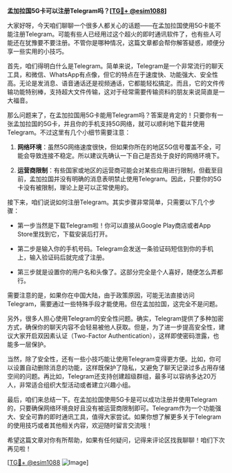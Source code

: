 **孟加拉国5G卡可以注册Telegram吗？[[TG💪+ @esim1088](https://t.me/s/esim1088)]**

大家好呀，今天咱们聊聊一个很多人都关心的话题——在孟加拉国使用5G卡能不能注册Telegram。可能有些人已经用过这个超火的即时通讯软件了，也有些人可能还在犹豫要不要注册。不管你是哪种情况，这篇文章都会帮你解答疑惑，顺便分享一些实用的小技巧。

首先，咱们得明白什么是Telegram。简单来说，Telegram是一个非常流行的聊天工具，和微信、WhatsApp有点像，但它的特点在于速度快、功能强大、安全性高。无论是发消息、语音通话还是视频通话，它都能轻松搞定。而且，它的文件传输功能特别棒，支持超大文件传输，这对于经常需要传输资料的朋友来说简直是一大福音。

那么问题来了，在孟加拉国用5G卡能用Telegram吗？答案是肯定的！只要你有一张孟加拉国的5G卡，并且你的手机支持5G网络，就可以顺利地下载并使用Telegram。不过这里有几个小细节需要注意：

1. **网络环境**：虽然5G网络速度很快，但如果你所在的地区5G信号覆盖不全，可能会导致连接不稳定。所以建议先确认一下自己是否处于良好的网络环境下。
   
2. **运营商限制**：有些国家或地区的运营商可能会对某些应用进行限制，但截至目前，孟加拉国并没有明确的消息表明禁止使用Telegram。因此，只要你的5G卡没有被限制，理论上是可以正常使用的。

接下来，咱们说说如何注册Telegram。其实步骤非常简单，只需要以下几个步骤：

- 第一步当然是下载Telegram啦！你可以直接从Google Play商店或者App Store里找到它，下载安装后打开。
  
- 第二步是输入你的手机号码。Telegram会发送一条验证码短信到你的手机上，输入验证码后就完成了注册。

- 第三步就是设置你的用户名和头像了。这部分完全是个人喜好，随便怎么弄都行。

需要注意的是，如果你在中国大陆，由于政策原因，可能无法直接访问Telegram，需要通过一些特殊手段才能使用。但在孟加拉国，这完全不是问题。

另外，很多人担心使用Telegram的安全性问题。确实，Telegram提供了多种加密方式，确保你的聊天内容不会轻易被他人获取。但是，为了进一步提高安全性，建议大家开启双因素认证（Two-Factor Authentication），这样即使密码泄露，也能多一层保护。

当然，除了安全性，还有一些小技巧能让使用Telegram变得更方便。比如，你可以设置自动删除消息的功能，这样既保护了隐私，又避免了聊天记录过多占用存储空间的问题。再比如，Telegram还支持创建超级群组，最多可以容纳多达20万人，非常适合组织大型活动或者建立兴趣小组。

最后，咱们来总结一下。在孟加拉国使用5G卡是可以成功注册并使用Telegram的，只要确保网络环境良好且没有被运营商限制即可。Telegram作为一个功能强大、安全可靠的即时通讯工具，值得大家尝试。如果你想了解更多关于Telegram的使用技巧或者其他相关内容，欢迎随时留言交流哦！

希望这篇文章对你有所帮助，如果有任何疑问，记得来评论区找我聊聊！咱们下次再见啦！

[[TG💪+ @esim1088](https://t.me/s/esim1088) ![Image](https://i.postimg.cc/4NQfJmqS/Snipaste-2025-05-13-00-14-12.png)]